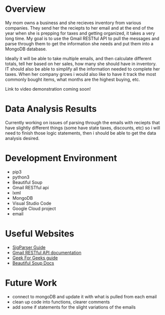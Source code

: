 # Overview
My mom owns a business and she recieves inventory from various companies. They send her the reciepts to her email and at the end of the year when she is prepping for taxes and getting organized, it takes a very long time. My goal is to use the Gmail RESTful API to pull the messages and parse through them to get the information she needs and put them into a MongoDB database. 

Ideally it will be able to take multiple emails, and then calculate different totals, tell her based on her sales, how many she should have in inventory. IT should also be able to simplify all the information needed to complete her taxes. When her company grows i would also like to have it track the most commonly bought items, what months are the highest buying, etc. 

Link to video demonstration coming soon!

# Data Analysis Results
Currently working on issues of parsing through the emails with reciepts that have slightly different things (some have state taxes, discounts, etc) so i will need to finish those logic statements, then i should be able to get the data analysis desired.

# Development Environment
* pip3
* python3
* Beautiful Soup
* Gmail RESTful api
* lxml
* MongoDB
* Visual Studio Code
* Google Cloud project
* email

# Useful Websites
* [SigParser Guide](https://sigparser.com/developers/email-parsing/gmail-api/)
* [Gmail RESTful API documentation](https://developers.google.com/gmail/api/guides)
* [Geek For Geeks guide](https://www.geeksforgeeks.org/how-to-read-emails-from-gmail-using-gmail-api-in-python/)
* [Beautiful Soup Docs](https://beautiful-soup-4.readthedocs.io/en/latest/)

# Future Work
* connect to mongoDB and update it with what is pulled from each email
* clean up code into functions, clearer comments
* add some if statements for the slight variations of the emails
